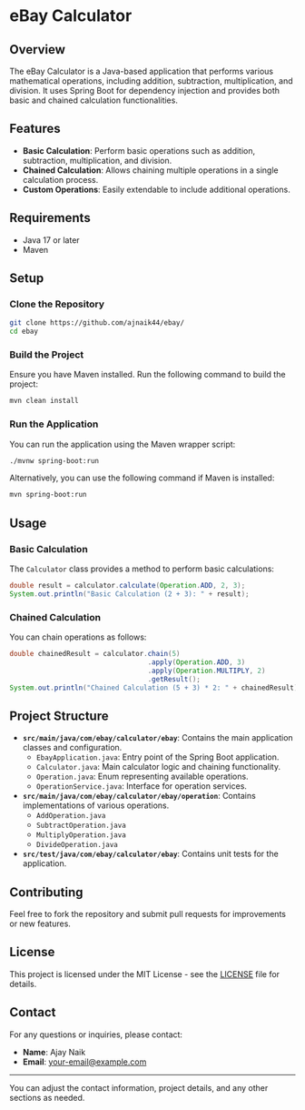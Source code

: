 
# eBay Calculator

## Overview

The eBay Calculator is a Java-based application that performs various mathematical operations, including addition, subtraction, multiplication, and division. It uses Spring Boot for dependency injection and provides both basic and chained calculation functionalities.

## Features

- **Basic Calculation**: Perform basic operations such as addition, subtraction, multiplication, and division.
- **Chained Calculation**: Allows chaining multiple operations in a single calculation process.
- **Custom Operations**: Easily extendable to include additional operations.

## Requirements

- Java 17 or later
- Maven

## Setup

### Clone the Repository

```bash
git clone https://github.com/ajnaik44/ebay/
cd ebay
```

### Build the Project

Ensure you have Maven installed. Run the following command to build the project:

```bash
mvn clean install
```

### Run the Application

You can run the application using the Maven wrapper script:

```bash
./mvnw spring-boot:run
```

Alternatively, you can use the following command if Maven is installed:

```bash
mvn spring-boot:run
```

## Usage

### Basic Calculation

The `Calculator` class provides a method to perform basic calculations:

```java
double result = calculator.calculate(Operation.ADD, 2, 3);
System.out.println("Basic Calculation (2 + 3): " + result);
```

### Chained Calculation

You can chain operations as follows:

```java
double chainedResult = calculator.chain(5)
                                  .apply(Operation.ADD, 3)
                                  .apply(Operation.MULTIPLY, 2)
                                  .getResult();
System.out.println("Chained Calculation (5 + 3) * 2: " + chainedResult);
```

## Project Structure

- **`src/main/java/com/ebay/calculator/ebay`**: Contains the main application classes and configuration.
  - `EbayApplication.java`: Entry point of the Spring Boot application.
  - `Calculator.java`: Main calculator logic and chaining functionality.
  - `Operation.java`: Enum representing available operations.
  - `OperationService.java`: Interface for operation services.
- **`src/main/java/com/ebay/calculator/ebay/operation`**: Contains implementations of various operations.
  - `AddOperation.java`
  - `SubtractOperation.java`
  - `MultiplyOperation.java`
  - `DivideOperation.java`
- **`src/test/java/com/ebay/calculator/ebay`**: Contains unit tests for the application.

## Contributing

Feel free to fork the repository and submit pull requests for improvements or new features.

## License

This project is licensed under the MIT License - see the [LICENSE](LICENSE) file for details.

## Contact

For any questions or inquiries, please contact:

- **Name**: Ajay Naik
- **Email**: [your-email@example.com](mailto:your-email@example.com)

---

You can adjust the contact information, project details, and any other sections as needed.
